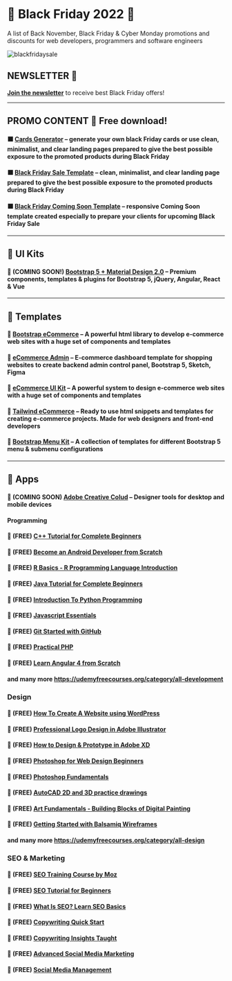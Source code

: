 
# 🖤 Black Friday 2022 🖤
A list of Back November, Black Friday & Cyber Monday promotions and discounts for web developers, programmers and software engineers

![blackfridaysale](https://user-images.githubusercontent.com/40147294/143610612-17152669-6ea2-41d1-bbe5-996b1e1fafa2.png)

## NEWSLETTER 💌

**[Join the newsletter](https://mdbootstrap.com/newsletter/)** to receive best Black Friday offers!

-------------

## PROMO CONTENT 🎁 Free download!

#### ⬛ [Cards Generator](https://mdbootstrap.com/bf/promo-content/) – generate your own black Friday cards or use clean, minimalist, and clear landing pages prepared to give the best possible exposure to the promoted products during Black Friday

#### ⬛ [Black Friday Sale Template](https://mdbootstrap.com/snippets/standard/mdbootstrap/3408573) – clean, minimalist, and clear landing page prepared to give the best possible exposure to the promoted products during Black Friday

#### ⬛ [Black Friday Coming Soon Template](https://mdbootstrap.com/snippets/standard/mdbootstrap/3420553) – responsive Coming Soon template created especially to prepare your clients for upcoming Black Friday Sale

-------------

## 🛒 UI Kits

#### 💸 (COMING SOON!) [Bootstrap 5 + Material Design 2.0](https://mdbootstrap.com/pro/) – Premium components, templates & plugins for Bootstrap 5, jQuery, Angular, React & Vue

-------------

## 🛒 Templates

#### 💸 [Bootstrap eCommerce](https://mdbootstrap.com/docs/standard/templates/pro/bootstrap-ecommerce/) – A powerful html library to develop e-commerce web sites with a huge set of components and templates

#### 💸 [eCommerce Admin](https://mdbootstrap.com/docs/standard/templates/pro/admin-ecommerce/) – E-commerce dashboard template for shopping websites to create backend admin control panel, Bootstrap 5, Sketch, Figma

#### 💸 [eCommerce UI Kit](https://mdbootstrap.com/docs/standard/templates/pro/uikit-ecommerce/) – A powerful system to design e-commerce web sites with a huge set of components and templates

#### 💸 [Tailwind eCommerce](https://mdbootstrap.com/docs/standard/templates/pro/tailwind-ecommerce/) – Ready to use html snippets and templates for creating e-commerce projects. Made for web designers and front-end developers

#### 💸 [Bootstrap Menu Kit](https://mdbootstrap.com/docs/standard/templates/pro/menu-kit/) – A collection of templates for different Bootstrap 5 menu & submenu configurations

-------------

## 🛒 Apps

#### 💸 (COMING SOON) [Adobe Creative Colud](https://www.adobe.com/cis_en/products/special-offers/black-friday.html) – Designer tools for desktop and mobile devices

#### Programming

#### 💸 (FREE) [C++ Tutorial for Complete Beginners](https://www.udemy.com/course/free-learn-c-tutorial-beginners/)

#### 💸 (FREE) [Become an Android Developer from Scratch](https://www.udemy.com/course/become-an-android-developer-from-scratch/)

#### 💸 (FREE) [R Basics - R Programming Language Introduction](https://www.udemy.com/course/r-basics/)

#### 💸 (FREE) [Java Tutorial for Complete Beginners](https://www.udemy.com/course/java-tutorial/)

#### 💸 (FREE) [Introduction To Python Programming](https://www.udemy.com/course/pythonforbeginnersintro/)

#### 💸 (FREE) [Javascript Essentials](https://www.udemy.com/course/javascript-essentials/)

#### 💸 (FREE) [Git Started with GitHub](https://www.udemy.com/course/git-started-with-github/)

#### 💸 (FREE) [Practical PHP](https://www.udemy.com/course/code-dynamic-websites/)

#### 💸 (FREE) [Learn Angular 4 from Scratch](https://www.udemy.com/course/learn-angular-from-scratch/)

#### and many more https://udemyfreecourses.org/category/all-development


### Design

#### 💸 (FREE) [How To Create A Website using WordPress](https://www.udemy.com/course/how-to-create-a-website-using-wordpress-step-by-step/)

#### 💸 (FREE) [Professional Logo Design in Adobe Illustrator](https://www.udemy.com/course/professional-logo-design-crash-course/)

#### 💸 (FREE) [How to Design & Prototype in Adobe XD](https://www.udemy.com/course/adobe-xd-experience-design/)

#### 💸 (FREE) [Photoshop for Web Design Beginners](https://www.udemy.com/course/photoshop-for-web-design-beginners/)

#### 💸 (FREE) [Photoshop Fundamentals](https://www.udemy.com/course/photoshop-fundamentals-in-one-hour/)

#### 💸 (FREE) [AutoCAD 2D and 3D practice drawings](https://www.udemy.com/course/autocad-2d-and-3d-practice-drawings/)

#### 💸 (FREE) [Art Fundamentals - Building Blocks of Digital Painting](https://www.udemy.com/course/art-fundamentals-in-one-hour/)

#### 💸 (FREE) [Getting Started with Balsamiq Wireframes](https://www.udemy.com/course/getting-started-with-balsamiq-wireframes/)

#### and many more https://udemyfreecourses.org/category/all-design

### SEO & Marketing

#### 💸 (FREE) [SEO Training Course by Moz](https://www.udemy.com/course/whiteboard-seo/)

#### 💸 (FREE) [SEO Tutorial for Beginners](https://www.udemy.com/course/seo-tutorial/)

#### 💸 (FREE) [What Is SEO? Learn SEO Basics](https://www.udemy.com/course/what-is-seo/)

#### 💸 (FREE) [Copywriting Quick Start](https://www.udemy.com/course/copywritingquickstart/)

#### 💸 (FREE) [Copywriting Insights Taught](https://www.udemy.com/course/copywriter/)

#### 💸 (FREE) [Advanced Social Media Marketing](https://www.udemy.com/course/social-media-marketing-plan/)

#### 💸 (FREE) [Social Media Management](https://www.udemy.com/course/social-media-for-business/)

